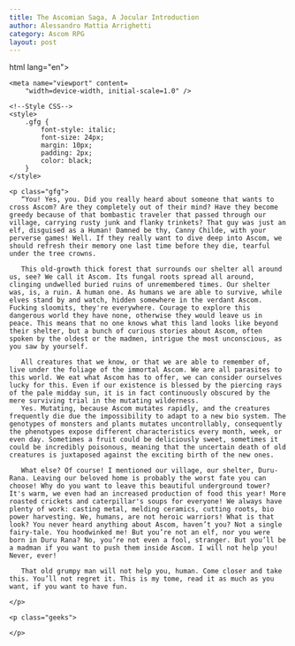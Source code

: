```yaml
---
title: The Ascomian Saga, A Jocular Introduction 
author: Alessandro Mattia Arrighetti
category: Ascom RPG
layout: post
---
```


html lang="en">
  
<head>
    <meta charset="UTF-8" />
    <meta http-equiv="X-UA-Compatible" content="IE=edge" />
  
    <meta name="viewport" content=
        "width=device-width, initial-scale=1.0" />
  
    <!--Style CSS-->
    <style>
        .gfg {
            font-style: italic;
            font-size: 24px;
            margin: 10px;
            padding: 2px;
            color: black;
        }
    </style>
</head>
  
<body>
  
    <p class="gfg">
       “You! Yes, you. Did you really heard about someone that wants to cross Ascom? Are they completely out of their mind? Have they become greedy because of that bombastic traveler that passed through our village, carrying rusty junk and flanky trinkets? That guy was just an elf, disguised as a Human! Damned be thy, Canny Childe, with your perverse games! Well. If they really want to dive deep into Ascom, we should refresh their memory one last time before they die, tearful under the tree crowns. 

       This old-growth thick forest that surrounds our shelter all around us, see? We call it Ascom. Its fungal roots spread all around, clinging undwelled buried ruins of unremembered times. Our shelter was, is, a ruin. A human one. As humans we are able to survive, while elves stand by and watch, hidden somewhere in the verdant Ascom. Fucking sloomits, they're everywhere. Courage to explore this dangerous world they have none, otherwise they would leave us in peace. This means that no one knows what this land looks like beyond their shelter, but a bunch of curious stories about Ascom, often spoken by the oldest or the madmen, intrigue the most unconscious, as you saw by yourself. 

       All creatures that we know, or that we are able to remember of, live under the foliage of the immortal Ascom. We are all parasites to this world. We eat what Ascom has to offer, we can consider ourselves lucky for this. Even if our existence is blessed by the piercing rays of the pale midday sun, it is in fact continuously obscured by the mere surviving trial in the mutating wilderness. 
       Yes. Mutating, because Ascom mutates rapidly, and the creatures frequently die due the impossibility to adapt to a new bio system. The genotypes of monsters and plants mutates uncontrollably, consequently the phenotypes expose different characteristics every month, week, or even day. Sometimes a fruit could be deliciously sweet, sometimes it could be incredibly poisonous, meaning that the uncertain death of old creatures is juxtaposed against the exciting birth of the new ones. 

       What else? Of course! I mentioned our village, our shelter, Duru-Rana. Leaving our beloved home is probably the worst fate you can choose! Why do you want to leave this beautiful underground tower? It's warm, we even had an increased production of food this year! More roasted crickets and caterpillar's soups for everyone! We always have plenty of work: casting metal, melding ceramics, cutting roots, bio power harvesting. We, humans, are not heroic warriors! What is that look? You never heard anything about Ascom, haven’t you? Not a single fairy-tale. You hoodwinked me! But you’re not an elf, nor you were born in Duru Rana? No, you’re not even a fool, stranger. But you’ll be a madman if you want to push them inside Ascom. I will not help you! Never, ever! 

       That old grumpy man will not help you, human. Come closer and take this. You’ll not regret it. This is my tome, read it as much as you want, if you want to have fun. 

    </p>
  
    <p class="geeks">
    
    </p>
</body>
  
</html>

